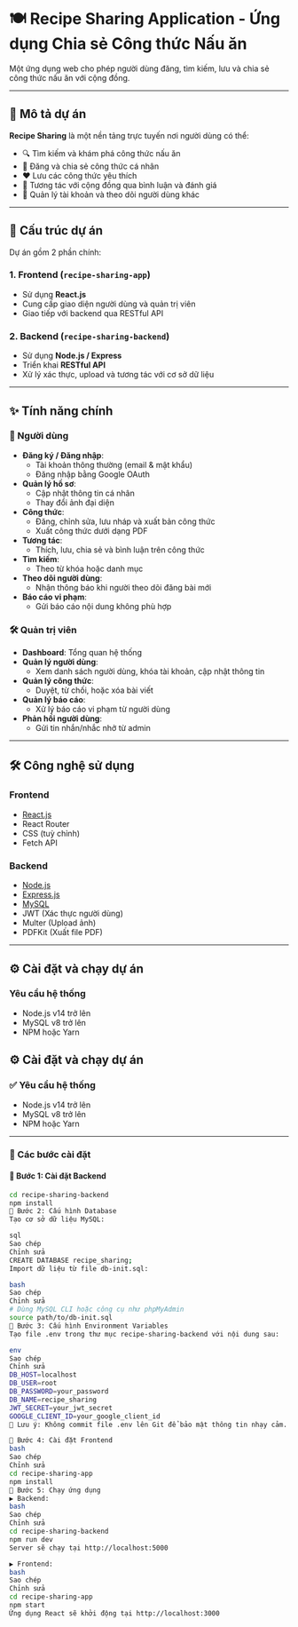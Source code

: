 # 🍽️ Recipe Sharing Application - Ứng dụng Chia sẻ Công thức Nấu ăn

Một ứng dụng web cho phép người dùng đăng, tìm kiếm, lưu và chia sẻ công thức nấu ăn với cộng đồng.

---

## 📌 Mô tả dự án

**Recipe Sharing** là một nền tảng trực tuyến nơi người dùng có thể:

- 🔍 Tìm kiếm và khám phá công thức nấu ăn
- 📝 Đăng và chia sẻ công thức cá nhân
- ❤️ Lưu các công thức yêu thích
- 💬 Tương tác với cộng đồng qua bình luận và đánh giá
- 👤 Quản lý tài khoản và theo dõi người dùng khác

---

## 📁 Cấu trúc dự án

Dự án gồm 2 phần chính:

### 1. Frontend (`recipe-sharing-app`)
- Sử dụng **React.js**
- Cung cấp giao diện người dùng và quản trị viên
- Giao tiếp với backend qua RESTful API

### 2. Backend (`recipe-sharing-backend`)
- Sử dụng **Node.js / Express**
- Triển khai **RESTful API**
- Xử lý xác thực, upload và tương tác với cơ sở dữ liệu

---

## ✨ Tính năng chính

### 👥 Người dùng

- **Đăng ký / Đăng nhập**:
  - Tài khoản thông thường (email & mật khẩu)
  - Đăng nhập bằng Google OAuth
- **Quản lý hồ sơ**:
  - Cập nhật thông tin cá nhân
  - Thay đổi ảnh đại diện
- **Công thức**:
  - Đăng, chỉnh sửa, lưu nháp và xuất bản công thức
  - Xuất công thức dưới dạng PDF
- **Tương tác**:
  - Thích, lưu, chia sẻ và bình luận trên công thức
- **Tìm kiếm**:
  - Theo từ khóa hoặc danh mục
- **Theo dõi người dùng**:
  - Nhận thông báo khi người theo dõi đăng bài mới
- **Báo cáo vi phạm**:
  - Gửi báo cáo nội dung không phù hợp

### 🛠️ Quản trị viên

- **Dashboard**: Tổng quan hệ thống
- **Quản lý người dùng**:
  - Xem danh sách người dùng, khóa tài khoản, cập nhật thông tin
- **Quản lý công thức**:
  - Duyệt, từ chối, hoặc xóa bài viết
- **Quản lý báo cáo**:
  - Xử lý báo cáo vi phạm từ người dùng
- **Phản hồi người dùng**:
  - Gửi tin nhắn/nhắc nhở từ admin

---

## 🛠️ Công nghệ sử dụng

### Frontend

- [React.js](https://reactjs.org/)
- React Router
- CSS (tuỳ chỉnh)
- Fetch API

### Backend

- [Node.js](https://nodejs.org/)
- [Express.js](https://expressjs.com/)
- [MySQL](https://www.mysql.com/)
- JWT (Xác thực người dùng)
- Multer (Upload ảnh)
- PDFKit (Xuất file PDF)

---

## ⚙️ Cài đặt và chạy dự án

### Yêu cầu hệ thống

- Node.js v14 trở lên
- MySQL v8 trở lên
- NPM hoặc Yarn

## ⚙️ Cài đặt và chạy dự án

### ✅ Yêu cầu hệ thống

- Node.js v14 trở lên  
- MySQL v8 trở lên  
- NPM hoặc Yarn

---

### 🧪 Các bước cài đặt

#### 🔹 Bước 1: Cài đặt Backend

```bash
cd recipe-sharing-backend
npm install
🔹 Bước 2: Cấu hình Database
Tạo cơ sở dữ liệu MySQL:

sql
Sao chép
Chỉnh sửa
CREATE DATABASE recipe_sharing;
Import dữ liệu từ file db-init.sql:

bash
Sao chép
Chỉnh sửa
# Dùng MySQL CLI hoặc công cụ như phpMyAdmin
source path/to/db-init.sql
🔹 Bước 3: Cấu hình Environment Variables
Tạo file .env trong thư mục recipe-sharing-backend với nội dung sau:

env
Sao chép
Chỉnh sửa
DB_HOST=localhost
DB_USER=root
DB_PASSWORD=your_password
DB_NAME=recipe_sharing
JWT_SECRET=your_jwt_secret
GOOGLE_CLIENT_ID=your_google_client_id
🔐 Lưu ý: Không commit file .env lên Git để bảo mật thông tin nhạy cảm.

🔹 Bước 4: Cài đặt Frontend
bash
Sao chép
Chỉnh sửa
cd recipe-sharing-app
npm install
🔹 Bước 5: Chạy ứng dụng
▶️ Backend:
bash
Sao chép
Chỉnh sửa
cd recipe-sharing-backend
npm run dev
Server sẽ chạy tại http://localhost:5000

▶️ Frontend:
bash
Sao chép
Chỉnh sửa
cd recipe-sharing-app
npm start
Ứng dụng React sẽ khởi động tại http://localhost:3000



